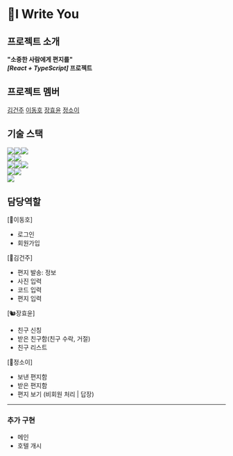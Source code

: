 # 📮I Write You

## 프로젝트 소개

**"소중한 사람에게 편지를"**  
**_[React + TypeScript]_ 프로젝트**

## 프로젝트 멤버

[김건주][] [이동호][] [장효윤][] [정소이][]

## 기술 스택

<img src="https://img.shields.io/badge/html5-E34F26?style=for-the-badge&logo=html5&logoColor=white"><img src="https://img.shields.io/badge/css-1572B6?style=for-the-badge&logo=css3&logoColor=white"><img src="https://img.shields.io/badge/emotion-C45AEC?style=for-the-badge&logo=emotion&logoColor=white">  
<img src="https://img.shields.io/badge/javascript-F7DF1E?style=for-the-badge&logo=javascript&logoColor=black"><img src="https://img.shields.io/badge/typescript-3178C6?style=for-the-badge&logo=typescript&logoColor=black">  
<img src="https://img.shields.io/badge/react-61DAFB?style=for-the-badge&logo=react&logoColor=black"><img src="https://img.shields.io/badge/recoil-3578E5?style=for-the-badge&logo=recoil&logoColor=white"><img src="https://img.shields.io/badge/reactquery-FF4154?style=for-the-badge&logo=reactquery&logoColor=white">  
<img src="https://img.shields.io/badge/git-F05032?style=for-the-badge&logo=git&logoColor=white"><img src="https://img.shields.io/badge/github-181717?style=for-the-badge&logo=github&logoColor=white">  
<img src="https://img.shields.io/badge/supabase-3FCF8E?style=for-the-badge&logo=supabase&logoColor=white">

[김건주]: https://github.com/KIMGEUNDU
[이동호]: https://github.com/rustandbone
[장효윤]: https://github.com/HYHYJ
[정소이]: https://github.com/uniS2


## 담당역할
[🦁이동호]
- 로그인
- 회원가입

[🦆김건주]
- 편지 발송: 정보
- 사진 입력
- 코드 입력
- 편지 입력

[🐿️장효윤]
- 친구 신칭
- 받은 친구함(친구 수락, 거절)
- 친구 리스트

[🐰정소이]
- 보낸 편지함
- 받은 편지함
- 편지 보기 (비회원 처리 | 답장)

---

### 추가 구현
- 메인
- 호텔 개시
